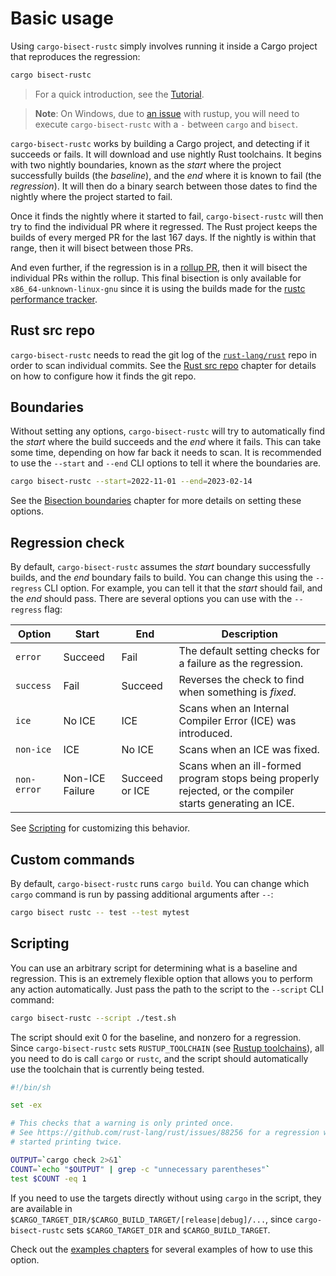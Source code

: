 # Basic usage

Using `cargo-bisect-rustc` simply involves running it inside a Cargo project that reproduces the regression:

```sh
cargo bisect-rustc
```

> For a quick introduction, see the [Tutorial](tutorial.md).

> **Note**: On Windows, due to [an issue](https://github.com/rust-lang/cargo-bisect-rustc/issues/244) with rustup, you will need to execute `cargo-bisect-rustc` with a `-` between `cargo` and `bisect`.

`cargo-bisect-rustc` works by building a Cargo project, and detecting if it succeeds or fails.
It will download and use nightly Rust toolchains.
It begins with two nightly boundaries, known as the *start* where the project successfully builds (the *baseline*), and the *end* where it is known to fail (the *regression*).
It will then do a binary search between those dates to find the nightly where the project started to fail.

Once it finds the nightly where it started to fail, `cargo-bisect-rustc` will then try to find the individual PR where it regressed.
The Rust project keeps the builds of every merged PR for the last 167 days.
If the nightly is within that range, then it will bisect between those PRs.

And even further, if the regression is in a [rollup PR], then it will bisect the individual PRs within the rollup.
This final bisection is only available for `x86_64-unknown-linux-gnu` since it is using the builds made for the [rustc performance tracker].

[rollup PR]: https://forge.rust-lang.org/release/rollups.html
[rustc performance tracker]: https://perf.rust-lang.org/

## Rust src repo

`cargo-bisect-rustc` needs to read the git log of the [`rust-lang/rust`] repo in order to scan individual commits.
See the [Rust src repo] chapter for details on how to configure how it finds the git repo.

[Rust src repo]: rust-src-repo.md
[`rust-lang/rust`]: https://github.com/rust-lang/rust/

## Boundaries

Without setting any options, `cargo-bisect-rustc` will try to automatically find the *start* where the build succeeds and the *end* where it fails.
This can take some time, depending on how far back it needs to scan.
It is recommended to use the `--start` and `--end` CLI options to tell it where the boundaries are.

```sh
cargo bisect-rustc --start=2022-11-01 --end=2023-02-14
```

See the [Bisection boundaries] chapter for more details on setting these options.

[Bisection boundaries]: boundaries.md

## Regression check

By default, `cargo-bisect-rustc` assumes the *start* boundary successfully builds, and the *end* boundary fails to build.
You can change this using the `--regress` CLI option.
For example, you can tell it that the *start* should fail, and the *end* should pass.
There are several options you can use with the `--regress` flag:

<style>
    table td:nth-child(1) {
        white-space: nowrap;
    }
</style>

| Option | Start | End | Description |
|--------|-------|-----|-------------|
| `error` | Succeed | Fail | The default setting checks for a failure as the regression. |
| `success` | Fail | Succeed | Reverses the check to find when something is *fixed*. |
| `ice` | No ICE | ICE | Scans when an Internal Compiler Error (ICE) was introduced. |
| `non-ice` | ICE | No ICE | Scans when an ICE was fixed. |
| `non-error` | Non-ICE Failure | Succeed or ICE | Scans when an ill-formed program stops being properly rejected, or the compiler starts generating an ICE. |

See [Scripting](#scripting) for customizing this behavior.

## Custom commands

By default, `cargo-bisect-rustc` runs `cargo build`.
You can change which `cargo` command is run by passing additional arguments after `--`:

```sh
cargo bisect rustc -- test --test mytest
```

## Scripting

You can use an arbitrary script for determining what is a baseline and regression.
This is an extremely flexible option that allows you to perform any action automatically.
Just pass the path to the script to the `--script` CLI command:

```sh
cargo bisect-rustc --script ./test.sh
```

The script should exit 0 for the baseline, and nonzero for a regression.
Since `cargo-bisect-rustc` sets `RUSTUP_TOOLCHAIN` (see [Rustup toolchains](rustup.md)), all you need to do is call `cargo` or `rustc`, and the script should automatically use the toolchain that is currently being tested.

```sh
#!/bin/sh

set -ex

# This checks that a warning is only printed once.
# See https://github.com/rust-lang/rust/issues/88256 for a regression where it
# started printing twice.

OUTPUT=`cargo check 2>&1`
COUNT=`echo "$OUTPUT" | grep -c "unnecessary parentheses"`
test $COUNT -eq 1
```

If you need to use the targets directly without using `cargo` in the script, they are available in `$CARGO_TARGET_DIR/$CARGO_BUILD_TARGET/[release|debug]/...`, since `cargo-bisect-rustc` sets `$CARGO_TARGET_DIR` and `$CARGO_BUILD_TARGET`.

Check out the [examples chapters](examples/index.md) for several examples of how to use this option.
